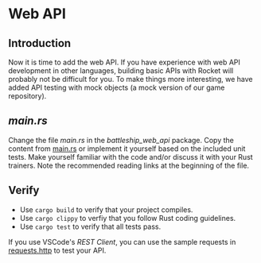 # Web API

## Introduction

Now it is time to add the web API. If you have experience with web API development in other languages, building basic APIs with Rocket will probably not be difficult for you. To make things more interesting, we have added API testing with mock objects (a mock version of our game repository).

## *main.rs*

Change the file *main.rs* in the *battleship_web_api* package. Copy the content from [main.rs](../999-final/battleship_web_api/src/main.rs) or implement it yourself based on the included unit tests. Make yourself familiar with the code and/or discuss it with your Rust trainers. Note the recommended reading links at the beginning of the file.

## Verify

* Use `cargo build` to verify that your project compiles.
* Use `cargo clippy` to verfiy that you follow Rust coding guidelines.
* Use `cargo test` to verify that all tests pass.

If you use VSCode's *REST Client*, you can use the sample requests in [requests.http](../999-final/battleship_web_api/requests.http) to test your API.
